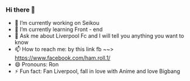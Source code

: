 ### Hi there 👋

- 🔭 I’m currently working on Seikou
- 🌱 I’m currently learning Front - end
- 💬 Ask me about Liverpool Fc and I will tell you anything you want to know
- 📫 How to reach me: by this link fb ~~> https://www.facebook.com/ham.roll.1/
- 😄 Pronouns: Ron
- ⚡ Fun fact: Fan Liverpool, fall in love with Anime and love Bigbang
